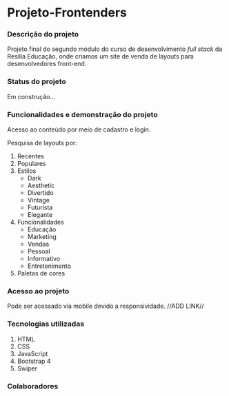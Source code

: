 # Projeto-Frontenders

### Descrição do projeto ###
Projeto final do segundo módulo do curso de desenvolvimento *full stack* da Resilia Educação, onde criamos um site de venda de layouts para desenvolvedores front-end.

### Status do projeto ###
Em construção...

### Funcionalidades e demonstração do projeto ###

Acesso ao conteúdo por meio de cadastro e login.

Pesquisa de layouts por:

1. Recentes
1. Populares
1. Estilos
    * Dark
    * Aesthetic
    * Divertido
    * Vintage
    * Futurista
    * Elegante
1. Funcionalidades 
    * Educação
    * Marketing
    * Vendas
    * Pessoal
    * Informativo
    * Entretenimento
1. Paletas de cores

### Acesso ao projeto ###

Pode ser acessado via mobile devido a responsividade.
//ADD LINK//

### Tecnologias utilizadas ###

1. HTML
1. CSS
1. JavaScript
1. Bootstrap 4
1. Swiper

### Colaboradores ###

